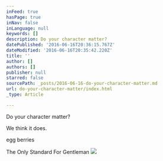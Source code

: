 ```yaml
---
inFeed: true
hasPage: true
inNav: false
inLanguage: null
keywords: []
description: Do your character matter?
datePublished: '2016-06-16T20:36:15.767Z'
dateModified: '2016-06-16T20:35:42.220Z'
title: ''
author: []
authors: []
publisher: null
starred: false
sourcePath: _posts/2016-06-16-do-your-character-matter.md
url: do-your-character-matter/index.html
_type: Article

---
```

Do your character matter?

We think it does.

egg berries

The Only Standard For Gentleman
![](https://the-grid-user-content.s3-us-west-2.amazonaws.com/6dbf4ca2-58a7-434e-9e73-58c662649f4f.jpg)